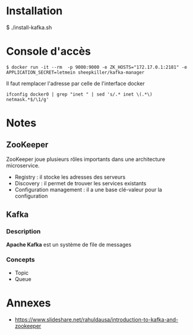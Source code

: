 # Installation

$ ./install-kafka.sh

# Console d'accès

```
$ docker run -it --rm  -p 9000:9000 -e ZK_HOSTS="172.17.0.1:2181" -e APPLICATION_SECRET=letmein sheepkiller/kafka-manager
```

Il faut remplacer l'adresse par celle de l'interface docker 
```
ifconfig docker0 | grep "inet " | sed 's/.* inet \(.*\)  netmask.*$/\1/g'
```

# Notes

## ZooKeeper

ZooKeeper joue plusieurs rôles importants dans une architecture microservice.
 - Registry : il stocke les adresses des serveurs
 - Discovery : il permet de trouver les services existants
 - Configuration management : il a une base clé-valeur pour la configuration

## Kafka

### Description

**Apache Kafka** est un système de file de messages

### Concepts

 - Topic
 - Queue

# Annexes

 - https://www.slideshare.net/rahuldausa/introduction-to-kafka-and-zookeeper
